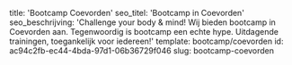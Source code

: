 title: 'Bootcamp Coevorden'
seo_titel: 'Bootcamp in Coevorden'
seo_beschrijving: 'Challenge your body & mind! Wij bieden bootcamp in Coevorden aan. Tegenwoordig is bootcamp een echte hype. Uitdagende trainingen, toegankelijk voor iedereen!'
template: bootcamp/coevorden
id: ac94c2fb-ec44-4bda-97d1-06b36729f046
slug: bootcamp-coevorden
